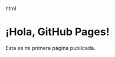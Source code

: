 html
<!DOCTYPE html>
<html lang="es">
<head>
    <meta charset="UTF-8">
    <title>Mi Página GitHub</title>
</head>
<body>
    <h1>¡Hola, GitHub Pages!</h1>
    <p>Esta es mi primera página publicada.</p>
</body>
</html>
